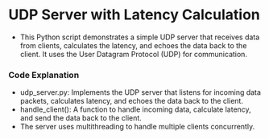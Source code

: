# UDP Server with Latency Calculation

* This Python script demonstrates a simple UDP server that receives data from clients, calculates the latency, and echoes the data back to the client. It uses the User Datagram Protocol (UDP) for communication.
 

### Code Explanation

* udp_server.py: Implements the UDP server that listens for incoming data packets, calculates latency, and echoes the data back to the client.
* handle_client(): A function to handle incoming data, calculate latency, and send the data back to the client.
* The server uses multithreading to handle multiple clients concurrently.
